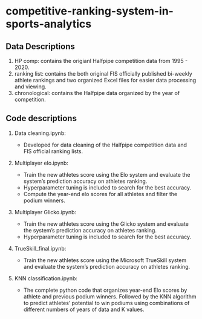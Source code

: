 # competitive-ranking-system-in-sports-analytics

## Data Descriptions
1. HP comp: contains the origianl Halfpipe competition data from 1995 - 2020.
2. ranking list: contains the both original FIS officially published bi-weekly athlete rankings and two organized Excel files for easier data processing and viewing.
3. chronological: contains the Halfpipe data organized by the year of competition.


## Code descriptions
1. Data cleaning.ipynb:
   - Developed for data cleaning of the Halfpipe competition data and FIS official ranking lists.
    
2. Multiplayer elo.ipynb:
    - Train the new athletes score using the Elo system and evaluate the system’s prediction accuracy on athletes ranking.
    - Hyperparameter tuning is included to search for the best accuracy.
    - Compute the year-end elo scores for all athletes and filter the podium winners.
3. Multiplayer Glicko.ipynb:
    - Train the new athletes score using the Glicko system and evaluate the system’s prediction accuracy on athletes ranking.
    - Hyperparameter tuning is included to search for the best accuracy.
4. TrueSkill_final.ipynb:
    - Train the new athletes score using the Microsoft TrueSkill system and evaluate the system’s prediction accuracy on athletes ranking. 
5. KNN classification.ipynb:
    - The complete python code that organizes year-end Elo scores by athlete and previous podium winners. Followed by the KNN algorithm to predict athletes’ potential to win podiums using combinations of different numbers of years of data and K values.
